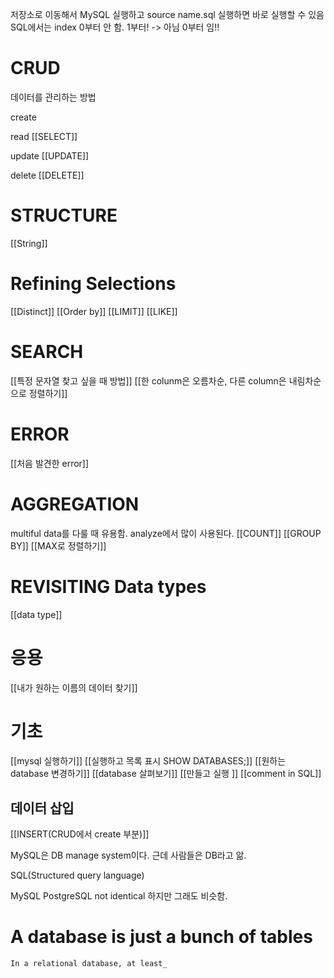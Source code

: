 저장소로 이동해서 MySQL 실행하고 source name.sql 실행하면 바로 실행할 수 있음
SQL에서는 index 0부터 안 함. 1부터! -> 아님 0부터 임!!
# CRUD

데이터를 관리하는 방법

create

read
[[SELECT]]

update
[[UPDATE]]

delete
[[DELETE]]
# STRUCTURE
[[String]]

# Refining Selections
[[Distinct]]
[[Order by]]
[[LIMIT]]
[[LIKE]]
# SEARCH
[[특정 문자열 찾고 싶을 때 방법]]
[[한 colunm은 오름차순, 다른 column은 내림차순으로 정렬하기]]
# ERROR
[[처음 발견한 error]]

# AGGREGATION
multiful data를 다룰 때 유용함.
analyze에서 많이 사용된다.
[[COUNT]]
[[GROUP BY]]
[[MAX로 정렬하기]]

# REVISITING Data types
[[data type]]



# 응용
[[내가 원하는 이름의 데이터 찾기]]

# 기초
[[mysql 실행하기]]
[[실행하고 목록 표시 SHOW DATABASES;]]
[[원하는 database 변경하기]]
[[database 살펴보기]]
[[만들고 실행 ]]
[[comment in SQL]]

## 데이터 삽입
[[INSERT(CRUD에서 create 부분)]]




MySQL은 DB manage system이다.
근데 사람들은 DB라고 앎.

SQL(Structured query language)



MySQL PostgreSQL
not identical 하지만 그래도 비슷함.

# A database is just a bunch of tables

`In a relational database, at least_`